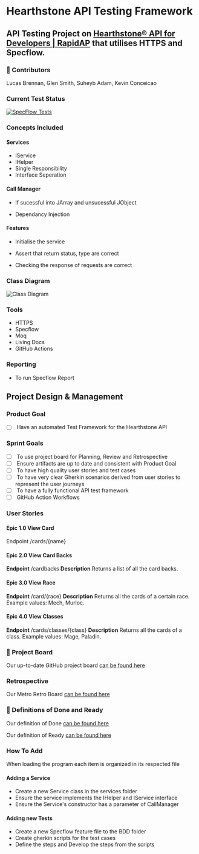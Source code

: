 # Hearthstone API Testing Framework

## API Testing Project on [Hearthstone® API for Developers | RapidAP]((https://rapidapi.com/omgvamp/api/hearthstone)) that utilises HTTPS and Specflow.

### 🤺 Contributors

Lucas Brennan,  Glen Smith, Suheyb Adam, Kevin Conceicao

### Current Test Status

[![SpecFlow Tests](https://github.com/gleniw/HearthstoneAPITestingFramework/actions/workflows/dotnet.yml/badge.svg)](https://github.com/gleniw/HearthstoneAPITestingFramework/actions/workflows/dotnet.yml)

### Concepts Included

#### Services

- IService
- IHelper
- Single Responsibility
- Interface Seperation

#### Call Manager

- If sucessful into JArray and unsucessful JObject

- Dependancy Injection

#### Features

- Initialise the service

- Assert that return status, type are correct

- Checking the response of requests are correct

### Class Diagram

![Class Diagram]()

### Tools
- HTTPS 
- Specflow
- Moq
- Living Docs
- GitHub Actions

### Reporting

- To run Specflow Report

## Project Design & Management

### Product Goal

* [ ]  Have an automated Test Framework for the Hearthstone API  

### Sprint Goals
* [ ]  To use project board for Planning, Review and Retrospective
* [ ]  Ensure artifacts are up to date and consistent with Product Goal
* [ ]  To have high quality user stories and test cases
* [ ]  To have very clear Gherkin scenarios derived from user stories to represent the user journeys
* [ ]  To have a fully functional API test framework
* [ ]  GitHub Action Workflows

### User Stories

#### Epic 1.0 View Card
Endpoint
/cards/{name}

#### Epic 2.0 View Card Backs
**Endpoint**
/cardbacks
**Description**
Returns a list of all the card backs.

#### Epic 3.0 View Race
**Endpoint**
/card/{race}
**Description**
Returns all the cards of a certain race. Example values: Mech, Murloc.

#### Epic 4.0 View Classes
**Endpoint**
/cards/classes/{class}
**Description**
Returns all the cards of a class. Example values: Mage, Paladin.

### 📝 Project Board

Our up-to-date GitHub project board [can be found here](https://github.com/users/gleniw/projects/1)

### Retrospective

Our Metro Retro Board [can be found here](https://metroretro.io/board/LB05S0ZQXV3Z)

### 💭 Definitions of Done and Ready

Our definition of Done [can be found here](https://github.com/gleniw/HearthstoneAPITestingFramework/issues/10)

Our definition of Ready [can be found here](https://github.com/gleniw/HearthstoneAPITestingFramework/issues/19)

### How To Add

When loading the program each item is organized in its respected file

#### Adding a Service
  - Create a new Service class in the services folder
  - Ensure the service implements the IHelper and IService interface
  - Ensure the Service's constructor has a parameter of CallManager

#### Adding new Tests
- Create a new Specflow feature file to the BDD folder
- Create gherkin scripts for the test cases 
- Define the steps and Develop the steps from the scripts

